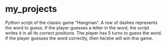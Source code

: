 # my_projects

Python script of the classic game “Hangman”. A row of dashes represents the word to guess. If the player guesses a letter in the word, the script writes it in all its correct positions.  The player has 5 turns to guess the word. If the player guesses the word correctly, then he/she will win thw game.
